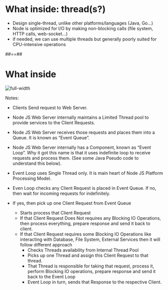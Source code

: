 # What inside: thread(s?)

* Design single-thread, unlike other platforms/languages (Java, Go…)
* Node is optimized for I/O by making non-blocking calls (file system, HTTP calls, web-socket…)
* if needed, we can use multiple threads but generally poorly suited for CPU-intensive operations

##==##

# What inside

![full-width](./assets/images/nodejs-system.svg)

Notes: 
* Clients Send request to Web Server.
* Node JS Web Server internally maintains a Limited Thread pool to provide services to the Client Requests.
* Node JS Web Server receives those requests and places them into a Queue. It is known as “Event Queue”.
* Node JS Web Server internally has a Component, known as “Event Loop”. Why it got this name is that it uses indefinite loop to receive requests and process them. (See some Java Pseudo code to understand this below).
* Event Loop uses Single Thread only. It is main heart of Node JS Platform Processing Model.
* Even Loop checks any Client Request is placed in Event Queue.
  If no, then wait for incoming requests for indefinitely.

* If yes, then pick up one Client Request from Event Queue
  * Starts process that Client Request
  * If that Client Request Does Not requires any Blocking IO Operations, then process everything, prepare response and send it back to client.
  * If that Client Request requires some Blocking IO Operations like interacting with Database, File System, External Services then it will follow different approach
    * Checks Threads availability from Internal Thread Pool
    * Picks up one Thread and assign this Client Request to that thread.
    * That Thread is responsible for taking that request, process it, perform Blocking IO operations, prepare response and send it back to the Event Loop
    * Event Loop in turn, sends that Response to the respective Client.
